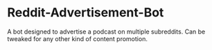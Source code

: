 # Reddit-Advertisement-Bot
A bot designed to advertise a podcast on multiple subreddits.  Can be tweaked for any other kind of content promotion.
